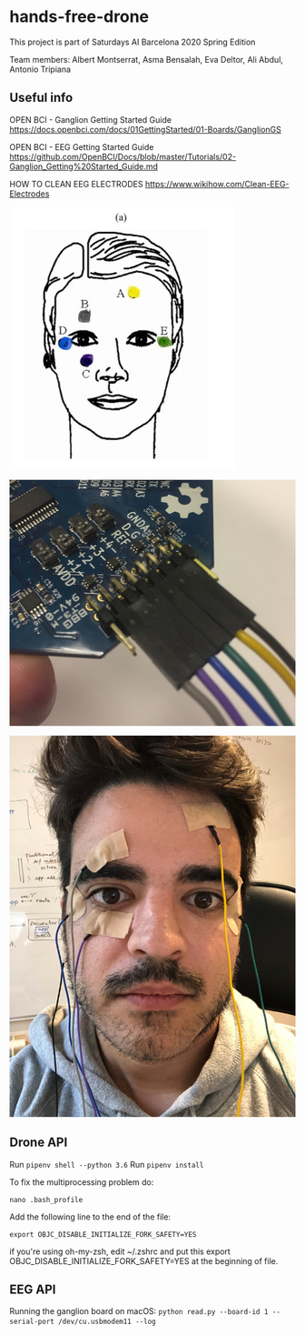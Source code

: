 # hands-free-drone
This project is part of Saturdays AI Barcelona 2020 Spring Edition

Team members: Albert Montserrat, Asma Bensalah, Eva Deltor, Ali Abdul, Antonio Tripiana

## Useful info
OPEN BCI - Ganglion Getting Started Guide https://docs.openbci.com/docs/01GettingStarted/01-Boards/GanglionGS

OPEN BCI - EEG Getting Started Guide https://github.com/OpenBCI/Docs/blob/master/Tutorials/02-Ganglion_Getting%20Started_Guide.md

HOW TO CLEAN EEG ELECTRODES https://www.wikihow.com/Clean-EEG-Electrodes

![head-sensors](img/head-sensors.jpg)

![sensors-test](img/ganglion_EEG-plugged.jpg)

![sensors-test](img/IMG_4755.jpg)


## Drone API

Run `pipenv shell --python 3.6`
Run `pipenv install`

To fix the multiprocessing problem do:

```
nano .bash_profile
```

Add the following line to the end of the file:

```
export OBJC_DISABLE_INITIALIZE_FORK_SAFETY=YES
```

if you're using oh-my-zsh, edit ~/.zshrc and put this export OBJC_DISABLE_INITIALIZE_FORK_SAFETY=YES at the beginning of file.

## EEG API

Running the ganglion board on macOS: `python read.py --board-id 1 --serial-port /dev/cu.usbmodem11 --log`
